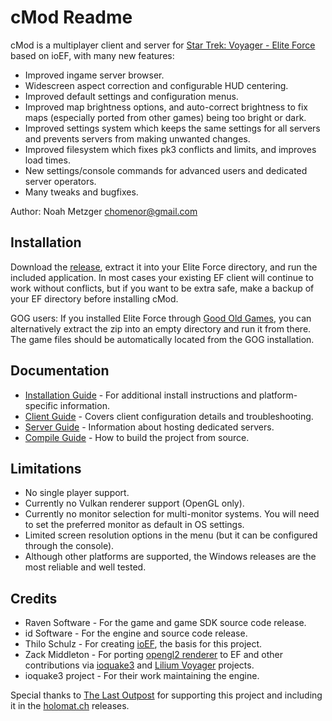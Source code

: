 # cMod Readme

cMod is a multiplayer client and server for [Star Trek: Voyager - Elite Force](https://en.wikipedia.org/wiki/Star_Trek:_Voyager_%E2%80%93_Elite_Force) based on ioEF, with many new features:

- Improved ingame server browser.
- Widescreen aspect correction and configurable HUD centering.
- Improved default settings and configuration menus.
- Improved map brightness options, and auto-correct brightness to fix maps (especially ported from other games) being too bright or dark.
- Improved settings system which keeps the same settings for all servers and prevents servers from making unwanted changes.
- Improved filesystem which fixes pk3 conflicts and limits, and improves load times.
- New settings/console commands for advanced users and dedicated server operators.
- Many tweaks and bugfixes.

Author: Noah Metzger chomenor@gmail.com

## Installation

Download the [release](https://github.com/Chomenor/ioef-cmod/releases), extract it into your Elite Force directory, and run the included application. In most cases your existing EF client will continue to work without conflicts, but if you want to be extra safe, make a backup of your EF directory before installing cMod.

GOG users: If you installed Elite Force through [Good Old Games](https://www.gog.com/en/game/star_trek_voyager_elite_force), you can alternatively extract the zip into an empty directory and run it from there. The game files should be automatically located from the GOG installation.

## Documentation

- [Installation Guide](docs/installation.md) - For additional install instructions and platform-specific information.
- [Client Guide](docs/client.md) - Covers client configuration details and troubleshooting.
- [Server Guide](docs/server.md) - Information about hosting dedicated servers.
- [Compile Guide](docs/build.md) - How to build the project from source.

## Limitations

- No single player support.
- Currently no Vulkan renderer support (OpenGL only).
- Currently no monitor selection for multi-monitor systems. You will need to set the preferred monitor as default in OS settings.
- Limited screen resolution options in the menu (but it can be configured through the console).
- Although other platforms are supported, the Windows releases are the most reliable and well tested.

## Credits

- Raven Software - For the game and game SDK source code release.
- id Software - For the engine and source code release.
- Thilo Schulz - For creating [ioEF](https://github.com/thiloschulz/ioef), the basis for this project.
- Zack Middleton - For porting [opengl2 renderer](opengl2-readme.md) to EF and other contributions via [ioquake3](https://github.com/ioquake/ioq3) and [Lilium Voyager](https://github.com/zturtleman/lilium-voyager) projects.
- ioquake3 project - For their work maintaining the engine.

Special thanks to [The Last Outpost](https://last-outpost.net) for supporting this project and including it in the [holomat.ch](https://holomat.ch) releases.

